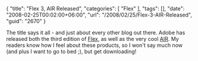{
	"title": "Flex 3, AIR Released",
	"categories": [
		"Flex"
	],
	"tags": [],
	"date": "2008-02-25T00:02:00+06:00",
	"url": "/2008/02/25/Flex-3-AIR-Released",
	"guid": "2670"
}

The title says it all - and just about every other blog out there. Adobe has released both the third edition of <a href="http://www.adobe.com/go/flex">Flex</a>, as well as the very cool <a href="http://www.adobe.com/products/air/">AIR</a>. My readers know how I feel about these products, so I won't say much now (and plus I want to go to bed ;), but get downloading!